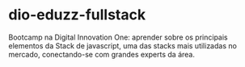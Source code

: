 # dio-eduzz-fullstack
Bootcamp na Digital Innovation One: aprender sobre os principais elementos da Stack de javascript, uma das stacks mais utilizadas no mercado, conectando-se com grandes experts da área.
